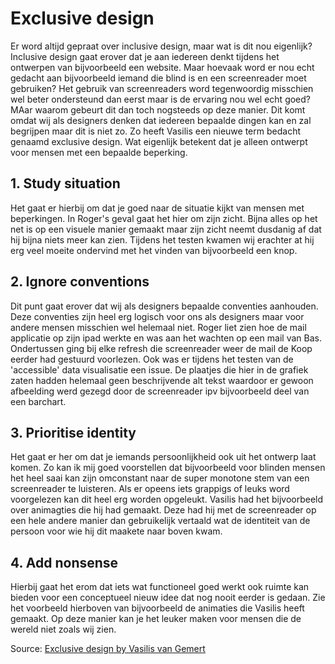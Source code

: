 # Exclusive design

Er word altijd gepraat over inclusive design, maar wat is dit nou eigenlijk? Inclusive design gaat erover dat je aan iedereen denkt tijdens het ontwerpen van bijvoorbeeld een website. Maar hoevaak word er nou echt gedacht aan bijvoorbeeld iemand die blind is en een screenreader moet gebruiken? Het gebruik van screenreaders word tegenwoordig misschien wel beter ondersteund dan eerst maar is de ervaring nou wel echt goed? MAar waarom gebeurt dit dan toch nogsteeds op deze manier. Dit komt omdat wij als designers denken dat iedereen bepaalde dingen kan en zal begrijpen maar dit is niet zo. Zo heeft Vasilis een nieuwe term bedacht genaamd exclusive design. Wat eigenlijk betekent dat je alleen ontwerpt voor mensen met een bepaalde beperking.

## 1. Study situation

Het gaat er hierbij om dat je goed naar de situatie kijkt van mensen met beperkingen. In Roger's geval gaat het hier om zijn zicht. Bijna alles op het net is op een visuele manier gemaakt maar zijn zicht neemt dusdanig af dat hij bijna niets meer kan zien. Tijdens het testen kwamen wij erachter at hij erg veel moeite ondervind met het vinden van bijvoorbeeld een knop.

## 2. Ignore conventions

Dit punt gaat erover dat wij als designers bepaalde conventies aanhouden. Deze conventies zijn heel erg logisch voor ons als designers maar voor andere mensen misschien wel helemaal niet. Roger liet zien hoe de mail applicatie op zijn ipad werkte en was aan het wachten op een mail van Bas. Ondertussen ging bij elke refresh die screenreader weer de mail de Koop eerder had gestuurd voorlezen. Ook was er tijdens het testen van de 'accessible' data visualisatie een issue. De plaatjes die hier in de grafiek zaten hadden helemaal geen beschrijvende alt tekst waardoor er gewoon afbeelding werd gezegd door de screenreader ipv bijvoorbeeld deel van een barchart.

## 3. Prioritise identity

Het gaat er her om dat je iemands persoonlijkheid ook uit het ontwerp laat komen. Zo kan ik mij goed voorstellen dat bijvoorbeeld voor blinden mensen het heel saai kan zijn omconstant naar de super monotone stem van een screenreader te luisteren. Als er opeens iets grappigs of leuks word voorgelezen kan dit heel erg worden opgeleukt. Vasilis had het bijvoorbeeld over animagties die hij had gemaakt. Deze had hij met de screenreader op een hele andere manier dan gebruikelijk vertaald wat de identiteit van de persoon voor wie hij dit maakete naar boven kwam.

## 4. Add nonsense

Hierbij gaat het erom dat iets wat functioneel goed werkt ook ruimte kan bieden voor een conceptueel nieuw idee dat nog nooit eerder is gedaan. Zie het voorbeeld hierboven van bijvoorbeeld de animaties die Vasilis heeft gemaakt. Op deze manier kan je het leuker maken voor mensen die de wereld niet zoals wij zien.


Source: [Exclusive design by Vasilis van Gemert](https://exclusive-design.vasilis.nl/)